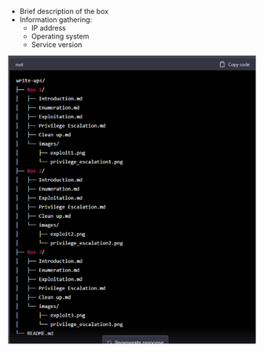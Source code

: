 -   Brief description of the box
-   Information gathering:
    -   IP address
    -   Operating system
    -   Service version

![note](images/test.png)